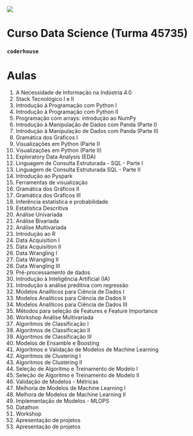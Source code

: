 ![](https://pluo.jobs/wp-content/uploads/2022/02/logo_blackbg-1024x238.png)
# Curso Data Science (Turma 45735)
### `coderhouse`
# Aulas 
1. A Necessidade de Informação na Indústria 4.0
2. Stack Tecnológico I e II
3. Introdução à Programação com Python I
4. Introdução à Programação com Python II
5. Programação com arrays: introdução ao NumPy
6. Introdução à Manipulação de Dados com Panda (Parte I)
7. Introdução à Manipulação de Dados com Panda (Parte II)
8. Gramática dos Gráficos I
9. Visualizações em Python (Parte I)
10. Visualizações em Python (Parte II)
11. Exploratory Data Analysis (EDA)
12. Linguagem de Consulta Estruturada - SQL - Parte I
13. Linguagem de Consulta Estruturada SQL - Parte II
14. Introdução ao Pyspark
15. Ferramentas de visualização
16. Gramática dos Gráficos II
17. Gramática dos Gráficos III
18. Inferência estatística e probabilidade
19. Estatística Descritiva
20. Análise Univariada
21. Análise Bivariada
22. Análise Multivariada
23. Introdução ao R
24. Data Acquisition I
25. Data Acquisition II
26. Data Wrangling I
27. Data Wrangling II
28. Data Wrangling III
29. Pré-processamento de dados
30. Introdução à Inteligência Artificial (IA)
31. Introdução à análise preditiva com regressão
32. Modelos Analíticos para Ciência de Dados I
33. Modelos Analíticos para Ciência de Dados II
34. Modelos Analíticos para Ciência de Dados III
35. Métodos para seleção de Features e Feature Importance
36. Workshop Análise Multivariada
37. Algoritmos de Classificação I
38. Algoritmos de Classificação II
39. Algoritmos de Classificação III
40. Modelos de Ensamble e Boosting
41. Algorítmos e Validação de Modelos de Machine Learning
42. Algoritmos de Clustering I
43. Algoritmos de Clustering II
44. Seleção de Algoritmo e Treinamento de Modelo I
45. Seleção de Algoritmo e Treinamento de Modelo II
46. Validação de Modelos - Métricas
47. Melhoria de Modelos de Machine Learning I
48. Melhora de Modelos de Machine Learning II
49. Implementação de Modelos - MLOPS
50. Datathon
51. Workshop
52. Apresentação de projetos
53. Apresentação de projetos
